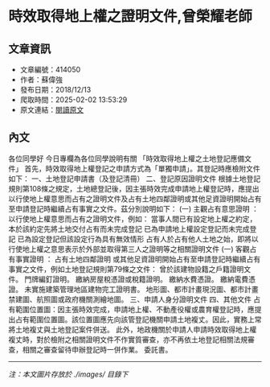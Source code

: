 # 時效取得地上權之證明文件,曾榮耀老師

## 文章資訊
- 文章編號：414050
- 作者：蘇偉強
- 發布日期：2018/12/13
- 爬取時間：2025-02-02 13:53:29
- 原文連結：[閱讀原文](https://real-estate.get.com.tw/Columns/detail.aspx?no=414050)

## 內文
各位同學好
今日專欄為各位同學說明有關
「時效取得地上權之土地登記應備文件」
首先，時效取得地上權登記之申請方式為「單獨申請」。其登記時應檢附文件如下：
一、土地登記申請書（及登記清冊）
二、登記原因證明文件
根據土地登記規則第108條之規定，土地總登記後，因主張時效完成申請地上權登記時，應提出以行使地上權意思而占有之證明文件及占有土地四鄰證明或其他足資證明開始占有至申請登記時繼續占有事實之文件。茲分別說明如下：
(一)
主觀占有意思證明
：以行使地上權意思而占有之證明文件，例如：
當事人間已有設定地上權之約定，本於該約定先將土地交付占有而未完成登記
已為申請地上權設定登記而未完成登記
已為設定登記但該設定行為具有無效情形
占有人於占有他人土地之始，即將以行使地上權之意思表示於外部並取得第三人之證明等之相關證明文件
(一)
客觀占有事實證明
：
占有土地四鄰證明
或其他足資證明開始占有至申請登記時繼續占有事實之文件，例如土地登記規則第79條之文件：
曾於該建物設籍之戶籍證明文件。
門牌編釘證明。
繳納房屋稅憑證或稅籍證明。
繳納水費憑證。
繳納電費憑證。
未實施建築管理地區建物完工證明書。
地形圖、都市計畫現況圖、都市計畫禁建圖、航照圖或政府機關測繪地圖。
三、申請人身分證明文件
四、其他文件
占有範圍位置圖：因主張時效完成，申請地上權、不動產役權或農育權登記時，應提出占有範圍位置圖。該位置圖應先向該管登記機關申請土地複丈。因此，實務上常將土地複丈與土地登記案件併送。
此外，地政機關於申請人申請時效取得地上權複丈時，對於檢附之相關證明文件不作實質審查，亦不再依土地登記相關法規審查，相關之審查留待申辦登記時一併作業。
委託書。

---
*注：本文圖片存放於 ./images/ 目錄下*
